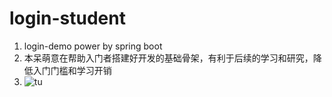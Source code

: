 # login-student
1. login-demo power by spring boot
2. 本呆萌意在帮助入门者搭建好开发的基础骨架，有利于后续的学习和研究，降低入门门槛和学习开销
3. ![tu](http://res.cloudinary.com/shi1996/image/upload/v1511070026/%E9%A6%96%E9%A1%B5_g7azoq.jpg)
